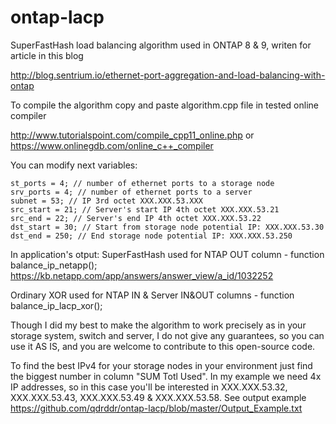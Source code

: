 # ontap-lacp
SuperFastHash load balancing algorithm used in ONTAP 8 & 9, writen for article in this blog

http://blog.sentrium.io/ethernet-port-aggregation-and-load-balancing-with-ontap

To compile the algorithm copy and paste algorithm.cpp file in tested online compiler 

http://www.tutorialspoint.com/compile_cpp11_online.php or https://www.onlinegdb.com/online_c++_compiler

You can modify next variables:

    st_ports = 4; // number of ethernet ports to a storage node
    srv_ports = 4; // number of ethernet ports to a server
    subnet = 53; // IP 3rd octet XXX.XXX.53.XXX
    src_start = 21; // Server's start IP 4th octet XXX.XXX.53.21
    src_end = 22; // Server's end IP 4th octet XXX.XXX.53.22
    dst_start = 30; // Start from storage node potential IP: XXX.XXX.53.30
    dst_end = 250; // End storage node potential IP: XXX.XXX.53.250


In application's otput:
SuperFastHash used for NTAP OUT column - function balance_ip_netapp(); https://kb.netapp.com/app/answers/answer_view/a_id/1032252

Ordinary XOR used for NTAP IN & Server IN&OUT columns - function balance_ip_lacp_xor();    
    
Though I did my best to make the algorithm to work precisely as in your storage system, switch and server, I do not give any guarantees, so you can use it AS IS, and you are welcome to contribute to this open-source code.  

To find the best IPv4 for your storage nodes in your environment just find the biggest number in column "SUM Totl Used". In my example we need 4x IP addresses, so in this case you'll be interested in XXX.XXX.53.32, XXX.XXX.53.43, XXX.XXX.53.49 & XXX.XXX.53.58.
See output example https://github.com/qdrddr/ontap-lacp/blob/master/Output_Example.txt
